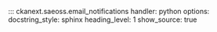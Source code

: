 
::: ckanext.saeoss.email_notifications
    handler: python
    options:
        docstring_style: sphinx
        heading_level: 1
        show_source: true